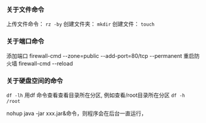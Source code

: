 
### 关于文件命令
上传文件命令： `rz -by`
创建文件夹：  `mkdir`
创建文件：  `touch`

### 关于端口命令
添加端口
firewall-cmd --zone=public --add-port=80/tcp --permanent
重启防火墙
firewall-cmd  --reload

### 关于硬盘空间的命令
`df -lh`
用df 命令查看查看目录所在分区, 例如查看/root目录所在分区
`df -h /root`

nohup java -jar xxx.jar&命令，则程序会在后台一直运行，


